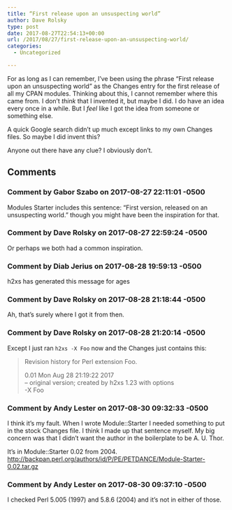 ```yaml
---
title: “First release upon an unsuspecting world”
author: Dave Rolsky
type: post
date: 2017-08-27T22:54:13+00:00
url: /2017/08/27/first-release-upon-an-unsuspecting-world/
categories:
  - Uncategorized

---
```

For as long as I can remember, I&#8217;ve been using the phrase &#8220;First release upon an unsuspecting world&#8221; as the Changes entry for the first release of all my CPAN modules. Thinking about this, I cannot remember where this came from. I don&#8217;t _think_ that I invented it, but maybe I did. I do have an idea every once in a while. But I _feel_ like I got the idea from someone or something else.

A quick Google search didn&#8217;t up much except links to my own Changes files. So maybe I did invent this?

Anyone out there have any clue? I obviously don&#8217;t.

## Comments

### Comment by Gabor Szabo on 2017-08-27 22:11:01 -0500
Modules Starter includes this sentence: &#8220;First version, released on an unsuspecting world.&#8221; though you might have been the inspiration for that.

### Comment by Dave Rolsky on 2017-08-27 22:59:24 -0500
Or perhaps we both had a common inspiration.

### Comment by Diab Jerius on 2017-08-28 19:59:13 -0500
h2xs has generated this message for ages

### Comment by Dave Rolsky on 2017-08-28 21:18:44 -0500
Ah, that&#8217;s surely where I got it from then.

### Comment by Dave Rolsky on 2017-08-28 21:20:14 -0500
Except I just ran `h2xs -X Foo` now and the Changes just contains this:

> Revision history for Perl extension Foo.
> 
> 0.01 Mon Aug 28 21:19:22 2017  
> &#8211; original version; created by h2xs 1.23 with options  
> -X Foo

### Comment by Andy Lester on 2017-08-30 09:32:33 -0500
I think it&#8217;s my fault. When I wrote Module::Starter I needed something to put in the stock Changes file. I think I made up that sentence myself. My big concern was that I didn&#8217;t want the author in the boilerplate to be A. U. Thor.

It&#8217;s in Module::Starter 0.02 from 2004. <a href="http://backpan.perl.org/authors/id/P/PE/PETDANCE/Module-Starter-0.02.tar.gz" rel="nofollow ugc">http://backpan.perl.org/authors/id/P/PE/PETDANCE/Module-Starter-0.02.tar.gz</a>

### Comment by Andy Lester on 2017-08-30 09:37:10 -0500
I checked Perl 5.005 (1997) and 5.8.6 (2004) and it&#8217;s not in either of those.